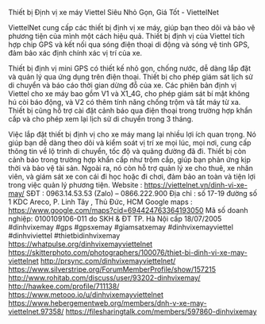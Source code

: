 Thiết bị Định vị xe máy Viettel Siêu Nhỏ Gọn, Giá Tốt - ViettelNet

ViettelNet cung cấp các thiết bị định vị xe máy, giúp bạn theo dõi và bảo vệ phương tiện của mình một cách hiệu quả. Thiết bị định vị của Viettel tích hợp chip GPS và kết nối qua sóng điện thoại di động và sóng vệ tinh GPS, đảm bảo xác định chính xác vị trí của xe.

Thiết bị định vị mini GPS có thiết kế nhỏ gọn, chống nước, dễ dàng lắp đặt và quản lý qua ứng dụng trên điện thoại. Thiết bị cho phép giám sát lịch sử di chuyển và báo cáo thời gian dừng đỗ của xe. Các phiên bản định vị Viettel cho xe máy bao gồm V1 và X1_4G, cho phép giám sát bí mật không hú còi báo động, và V2 có thêm tính năng chống trộm và tắt máy từ xa. Thiết bị cũng hỗ trợ cài đặt cảnh báo qua điện thoại trong trường hợp khẩn cấp và cho phép xem lại lịch sử di chuyển trong 3 tháng.

Việc lắp đặt thiết bị định vị cho xe máy mang lại nhiều lợi ích quan trọng. Nó giúp bạn dễ dàng theo dõi và kiểm soát vị trí xe mọi lúc, mọi nơi, cung cấp thông tin về lộ trình di chuyển, tốc độ và quãng đường đã đi. Thiết bị còn cảnh báo trong trường hợp khẩn cấp như trộm cắp, giúp bạn phản ứng kịp thời và bảo vệ tài sản. Ngoài ra, nó còn hỗ trợ quản lý xe cho thuê, xe nhân viên, và giám sát xe con cái đi học hoặc đi chơi, đảm bảo an toàn và tiện lợi trong việc quản lý phương tiện.
Website : https://viettelnet.vn/dinh-vi-xe-may/
SĐT : 0963.14.53.53 (Zalo) – 0866.222.900
Địa chỉ : số 17-19 đường số 1 KDC Areco, P. Linh Tây , Thủ Đức, HCM
Google maps : https://www.google.com/maps?cid=694424763364193050
Mã số doanh nghiệp: 0100109106-011 do SKH & ĐT TP. Hà Nội cấp 18/07/2005
#dinhvixemay #gps #gpsxemay #giamsatxemay #dinhvixemayviettel #dinhviviettel #thietbidinhvixemay
https://whatpulse.org/dinhvixemayviettelnet
https://skitterphoto.com/photographers/100076/thiet-bi-dinh-vi-xe-may-viettelnet
http://prsync.com/dinhvixemayviettelnet/
https://www.silverstripe.org/ForumMemberProfile/show/157215
http://www.rohitab.com/discuss/user/93202-dinhvixemay/
http://hawkee.com/profile/711138/
https://www.metooo.io/u/dinhvixemayviettelnet
https://www.hebergementweb.org/members/dnh-v-xe-may-viettelnet.97358/
https://filesharingtalk.com/members/597860-dinhvixemay
